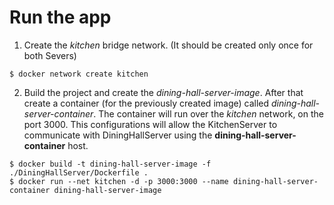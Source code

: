 # Run the app

1. Create the <i>kitchen</i> bridge network.
   (It should be created only once for both Severs)

```
$ docker network create kitchen
```

2. Build the project and create the <i>dining-hall-server-image</i>. After that create a container (for the previously created image) called <i>dining-hall-server-container</i>. The container will run over the <i>kitchen</i> network, on the port 3000. This configurations will allow the KitchenServer to communicate with DiningHallServer using the **dining-hall-server-container** host.

```
$ docker build -t dining-hall-server-image -f ./DiningHallServer/Dockerfile .
$ docker run --net kitchen -d -p 3000:3000 --name dining-hall-server-container dining-hall-server-image
```
